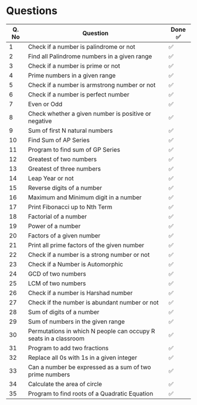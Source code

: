 # Questions

| Q. No | Question                                                         | Done ✅ |
| ----- | ---------------------------------------------------------------- | ------ |
| 1     | Check if a number is palindrome or not                           | ✅      |
| 2     | Find all Palindrome numbers in a given range                     | ✅      |
| 3     | Check if a number is prime or not                                | ✅      |
| 4     | Prime numbers in a given range                                   | ✅      |
| 5     | Check if a number is armstrong number or not                     | ✅      |
| 6     | Check if a number is perfect number                              | ✅      |
| 7     | Even or Odd                                                      | ✅      |
| 8     | Check whether a given number is positive or negative             | ✅      |
| 9     | Sum of first N natural numbers                                   | ✅      |
| 10    | Find Sum of AP Series                                            | ✅      |
| 11    | Program to find sum of GP Series                                 | ✅      |
| 12    | Greatest of two numbers                                          | ✅      |
| 13    | Greatest of three numbers                                        | ✅      |
| 14    | Leap Year or not                                                 | ✅      |
| 15    | Reverse digits of a number                                       | ✅      |
| 16    | Maximum and Minimum digit in a number                            | ✅      |
| 17    | Print Fibonacci up to Nth Term                                   | ✅      |
| 18    | Factorial of a number                                            | ✅      |
| 19    | Power of a number                                                | ✅      |
| 20    | Factors of a given number                                        | ✅      |
| 21    | Print all prime factors of the given number                      | ✅      |
| 22    | Check if a number is a strong number or not                      | ✅      |
| 23    | Check if a Number is Automorphic                                 | ✅      |
| 24    | GCD of two numbers                                               | ✅      |
| 25    | LCM of two numbers                                               | ✅      |
| 26    | Check if a number is Harshad number                              | ✅      |
| 27    | Check if the number is abundant number or not                    | ✅      |
| 28    | Sum of digits of a number                                        | ✅      |
| 29    | Sum of numbers in the given range                                | ✅      |
| 30    | Permutations in which N people can occupy R seats in a classroom | ✅      |
| 31    | Program to add two fractions                                     | ✅      |
| 32    | Replace all 0s with 1s in a given integer                        | ✅      |
| 33    | Can a number be expressed as a sum of two prime numbers          | ✅      |
| 34    | Calculate the area of circle                                     | ✅      |
| 35    | Program to find roots of a Quadratic Equation                    | ✅      |

